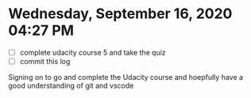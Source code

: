 # Wednesday, September 16, 2020 04:27 PM
- [ ] complete udacity course 5 and take the quiz
- [ ] commit this log 

Signing on to go and complete the Udacity course and hoepfully have a good understanding of git and vscode 